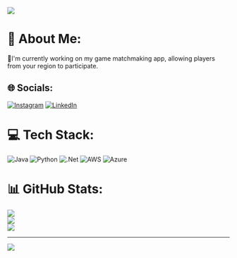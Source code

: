![](YPQc9ad.giF)

# 💫 About Me:
🔭I'm currently working on my game matchmaking app, allowing players from your region to participate.


## 🌐 Socials:
[![Instagram](https://img.shields.io/badge/Instagram-%23E4405F.svg?logo=Instagram&logoColor=white)](https://instagram.com/vinicius.barros3012) [![LinkedIn](https://img.shields.io/badge/LinkedIn-%230077B5.svg?logo=linkedin&logoColor=white)](https://linkedin.com/in/viníciusbarros3012/?trk=public-profile-join-page) 

# 💻 Tech Stack:
![Java](https://img.shields.io/badge/java-%23ED8B00.svg?style=flat&logo=openjdk&logoColor=white) ![Python](https://img.shields.io/badge/python-3670A0?style=flat&logo=python&logoColor=ffdd54) ![.Net](https://img.shields.io/badge/.NET-5C2D91?style=flat&logo=.net&logoColor=white) ![AWS](https://img.shields.io/badge/AWS-%23FF9900.svg?style=flat&logo=amazon-aws&logoColor=white) ![Azure](https://img.shields.io/badge/azure-%230072C6.svg?style=flat&logo=microsoftazure&logoColor=white)
# 📊 GitHub Stats:
![](https://github-readme-stats.vercel.app/api?username=AKTvinicius&theme=github_dark&hide_border=true&include_all_commits=false&count_private=true)<br/>
![](https://github-readme-streak-stats.herokuapp.com/?user=AKTvinicius&theme=github_dark&hide_border=true)<br/>
![](https://github-readme-stats.vercel.app/api/top-langs/?username=AKTvinicius&theme=github_dark&hide_border=true&include_all_commits=false&count_private=true&layout=compact)

---
[![](https://visitcount.itsvg.in/api?id=AKTvinicius&icon=5&color=12)](https://visitcount.itsvg.in)

<!-- Proudly created with GPRM ( https://gprm.itsvg.in ) -->
